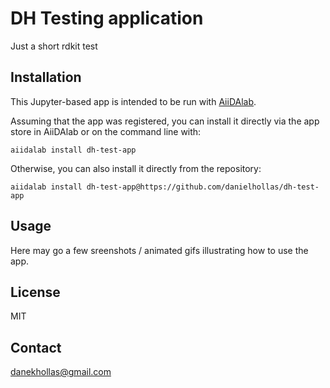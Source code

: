 # DH Testing application

Just a short rdkit test

## Installation

This Jupyter-based app is intended to be run with [AiiDAlab](https://www.materialscloud.org/aiidalab).

Assuming that the app was registered, you can install it directly via the app store in AiiDAlab or on the command line with:
```
aiidalab install dh-test-app
```
Otherwise, you can also install it directly from the repository:
```
aiidalab install dh-test-app@https://github.com/danielhollas/dh-test-app
```

## Usage

Here may go a few sreenshots / animated gifs illustrating how to use the app.

## License

MIT

## Contact

danekhollas@gmail.com

